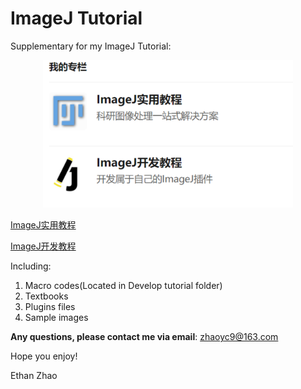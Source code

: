 # ImageJ Tutorial
Supplementary for my ImageJ Tutorial: 

<div align=center><img width="400 height="150" src="专栏图片.png"/></div>

[ImageJ实用教程](https://zhuanlan.zhihu.com/c_1069243926476673024)

[ImageJ开发教程](https://zhuanlan.zhihu.com/c_1101076075773370368)

Including:
1. Macro codes(Located in Develop tutorial folder)
2. Textbooks
3. Plugins files
4. Sample images

**Any questions, please contact me via email**: zhaoyc9@163.com

Hope you enjoy!

Ethan Zhao

